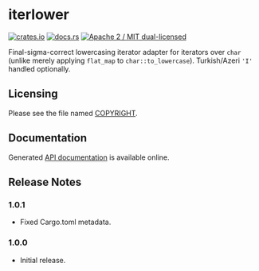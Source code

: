 # iterlower

[![crates.io](https://meritbadge.herokuapp.com/iterlower)](https://crates.io/crates/iterlower)
[![docs.rs](https://docs.rs/iterlower/badge.svg)](https://docs.rs/iterlower/)
[![Apache 2 / MIT dual-licensed](https://img.shields.io/badge/license-Apache%202%20%2F%20MIT-blue.svg)](https://github.com/hsivonen/iterlower/blob/master/COPYRIGHT)

Final-sigma-correct lowercasing iterator adapter for iterators over `char`
(unlike merely applying `flat_map` to `char::to_lowercase`). Turkish/Azeri `'I'`
handled optionally.

## Licensing

Please see the file named
[COPYRIGHT](https://github.com/hsivonen/iterlower/blob/master/COPYRIGHT).

## Documentation

Generated [API documentation](https://docs.rs/iterlower/) is available
online.

## Release Notes

### 1.0.1

* Fixed Cargo.toml metadata.

### 1.0.0

* Initial release.
